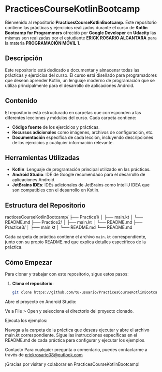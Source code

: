 # PracticesCourseKotlinBootcamp

Bienvenido al repositorio **PracticesCourseKotlinBootcamp**. Este repositorio contiene las prácticas y ejercicios realizados durante el curso de **Kotlin Bootcamp for Programmers** ofrecido por **Google Developer** en **Udacity** las mismas son realizadas por el estudiante **ERICK ROSARIO ALCANTARA** para la materia **PROGRAMACIÓN MÓVIL 1**.

## Descripción

Este repositorio está dedicado a documentar y almacenar todas las prácticas y ejercicios del curso. El curso está diseñado para programadores que desean aprender Kotlin, un lenguaje moderno de programación que se utiliza principalmente para el desarrollo de aplicaciones Android.

## Contenido

El repositorio está estructurado en carpetas que corresponden a las diferentes lecciones y módulos del curso. Cada carpeta contiene:

- **Código fuente** de los ejercicios y prácticas.
- **Recursos adicionales** como imágenes, archivos de configuración, etc.
- **Documentación** específica de cada lección, incluyendo descripciones de los ejercicios y cualquier información relevante.

## Herramientas Utilizadas

- **Kotlin**: Lenguaje de programación principal utilizado en las prácticas.
- **Android Studio**: IDE de Google recomendado para el desarrollo de aplicaciones Android.
- **JetBrains IDEs**: IDEs adicionales de JetBrains como IntelliJ IDEA que son compatibles con el desarrollo en Kotlin.

## Estructura del Repositorio
racticesCourseKotlinBootcamp/
├── Practice1/
│ ├── main.kt
│ └── README.md
├── Practice2/
│ ├── main.kt
│ └── README.md
├── Practice3/
│ ├── main.kt
│ └── README.md
└── README.md


Cada carpeta de práctica contiene el archivo `main.kt` correspondiente, junto con su propio README.md que explica detalles específicos de la práctica.

## Cómo Empezar

Para clonar y trabajar con este repositorio, sigue estos pasos:

1. **Clona el repositorio**:
   ```sh
   git clone https://github.com/tu-usuario/PracticesCourseKotlinBootcamp.git
Abre el proyecto en Android Studio:

Ve a File > Open y selecciona el directorio del proyecto clonado.

Ejecuta los ejemplos:

Navega a la carpeta de la práctica que deseas ejecutar y abre el archivo main.kt correspondiente.
Sigue las instrucciones específicas en el README.md de cada práctica para configurar y ejecutar los ejemplos.

Contacto
Para cualquier pregunta o comentario, puedes contactarme a través de erickrosario08@outlook.com

¡Gracias por visitar y colaborar en PracticesCourseKotlinBootcamp!
